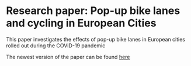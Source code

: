 # Research paper: Pop-up bike lanes and cycling in European Cities

This paper investigates the effects of pop-up bike lanes in European cities rolled out during the COVID-19 pandemic

The newest version of the paper can be found [here](https://smkraus.github.io/files/kk_popup-bikelanes.pdf)
